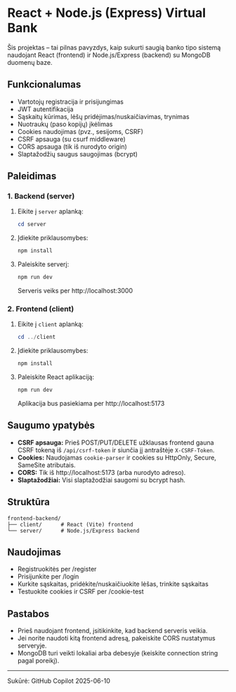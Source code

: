 # React + Node.js (Express) Virtual Bank

Šis projektas – tai pilnas pavyzdys, kaip sukurti saugią banko tipo sistemą naudojant React (frontend) ir Node.js/Express (backend) su MongoDB duomenų baze.

## Funkcionalumas
- Vartotojų registracija ir prisijungimas
- JWT autentifikacija
- Sąskaitų kūrimas, lėšų pridėjimas/nuskaičiavimas, trynimas
- Nuotraukų (paso kopijų) įkėlimas
- Cookies naudojimas (pvz., sesijoms, CSRF)
- CSRF apsauga (su csurf middleware)
- CORS apsauga (tik iš nurodyto origin)
- Slaptažodžių saugus saugojimas (bcrypt)

## Paleidimas

### 1. Backend (server)
1. Eikite į `server` aplanką:
   ```powershell
   cd server
   ```
2. Įdiekite priklausomybes:
   ```powershell
   npm install
   ```
3. Paleiskite serverį:
   ```powershell
   npm run dev
   ```
   Serveris veiks per http://localhost:3000

### 2. Frontend (client)
1. Eikite į `client` aplanką:
   ```powershell
   cd ../client
   ```
2. Įdiekite priklausomybes:
   ```powershell
   npm install
   ```
3. Paleiskite React aplikaciją:
   ```powershell
   npm run dev
   ```
   Aplikacija bus pasiekiama per http://localhost:5173

## Saugumo ypatybės
- **CSRF apsauga:** Prieš POST/PUT/DELETE užklausas frontend gauna CSRF tokeną iš `/api/csrf-token` ir siunčia jį antraštėje `X-CSRF-Token`.
- **Cookies:** Naudojamas `cookie-parser` ir cookies su HttpOnly, Secure, SameSite atributais.
- **CORS:** Tik iš http://localhost:5173 (arba nurodyto adreso).
- **Slaptažodžiai:** Visi slaptažodžiai saugomi su bcrypt hash.

## Struktūra
```
frontend-backend/
├── client/      # React (Vite) frontend
└── server/      # Node.js/Express backend
```

## Naudojimas
- Registruokitės per /register
- Prisijunkite per /login
- Kurkite sąskaitas, pridėkite/nuskaičiuokite lėšas, trinkite sąskaitas
- Testuokite cookies ir CSRF per /cookie-test

## Pastabos
- Prieš naudojant frontend, įsitikinkite, kad backend serveris veikia.
- Jei norite naudoti kitą frontend adresą, pakeiskite CORS nustatymus serveryje.
- MongoDB turi veikti lokaliai arba debesyje (keiskite connection string pagal poreikį).

---
Sukūrė: GitHub Copilot
2025-06-10

